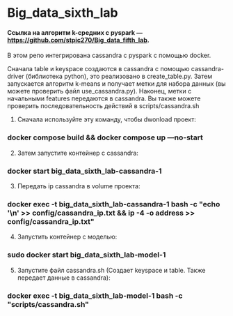 # Big_data_sixth_lab

#### Ссылка на алгоритм k-средних с pyspark — https://github.com/stpic270/Big_data_fifth_lab. 

В этом репо интегрирована cassandra с pyspark с помощью docker. 

Сначала table и keyspace создаются в cassandra с помощью cassandra-driver (библиотека python), это реализовано в create_table.py. Затем запускается алгоритм k-means и получает метки для набора данных (вы можете проверить файл use_cassandra.py). Наконец, метки с начальными features передаются в cassandra. Вы также можете проверить последовательность действий в scripts/cassandra.sh

1) Сначала используйте эту команду, чтобы dwonload проект:
### docker compose build && docker compose up —no-start
2) Затем запустите контейнер с cassandra:
### docker start big_data_sixth_lab-cassandra-1
3) Передать ip cassandra в volume проекта:
### docker exec -t big_data_sixth_lab-cassandra-1 bash -c "echo '\n' >> config/cassandra_ip.txt && ip -4 -o address >> config/cassandra_ip.txt"
4) Запустить контейнер с моделью:
### sudo docker start big_data_sixth_lab-model-1
5) Запустите файл cassandra.sh (Cоздает keyspace и table. Также передает данные в cassandra):
### docker exec -t big_data_sixth_lab-model-1 bash -c "scripts/cassandra.sh"
